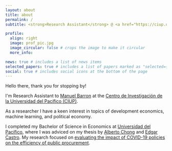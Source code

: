 ```yaml
---
layout: about
title: about
permalink: /
subtitle: <strong>Research Assistant</strong> @ <a href="https://ciup.up.edu.pe/nosotros/" target="_blank">CIUP</a>

profile:
  align: right
  image: prof_pic.jpg
  image_circular: false # crops the image to make it circular
  more_info: 

news: true # includes a list of news items
selected_papers: true # includes a list of papers marked as "selected={true}"
social: true # includes social icons at the bottom of the page
---
```


Hello there, thank you for stopping by! 

I'm Research Assistant to <a href="https://ciup.up.edu.pe/investigadores/manuel-barron/" target="_blank">Manuel Barron</a> at the <a href="https://ciup.up.edu.pe/nosotros/" target="_blank">Centro de Investigación de la Universidad del Pacífico (CIUP)</a>. 

As a researcher I have a keen interest in topics of development economics, machine learning, and political economy.

I completed my Bachelor of Science in Economics at <a href="https://up.edu.pe/" target="_blank">Universidad del Pacífico</a>, where I was adviced on my thesis by <a href="https://scholar.google.com/citations?hl=es&user=Ek1a88wAAAAJ" target="_blank">Alberto Chong</a> and <a href="https://scholar.google.es/citations?user=kyh1aqwAAAAJ&hl=es" target="_blank">Edgar Castro</a>. My research focused on <a href="/assets/pdf/bsc_thesis.pdf" target="_blank">evaluating the impact of COVID-19 policies on the efficiency of public procurement</a>.